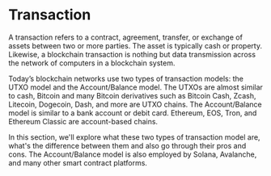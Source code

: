 # Transaction

A transaction refers to a contract, agreement, transfer, or exchange of assets between two or more parties. The asset is typically cash or property. Likewise, a blockchain transaction is nothing but data transmission across the network of computers in a blockchain system.

Today’s blockchain networks use two types of transaction models: the UTXO model and the Account/Balance model.
The UTXOs are almost similar to cash, Bitcoin and many Bitcoin derivatives such as Bitcoin Cash, Zcash, Litecoin, Dogecoin, Dash, and more are UTXO chains.
The Account/Balance model is similar to a bank account or debit card. Ethereum, EOS, Tron, and Ethereum Classic are account-based chains.  

In this section, we'll explore what these two types of transaction model are, what's the difference between them and also go through their pros and cons.
The Account/Balance model is also employed by Solana, Avalanche, and many other smart contract platforms.
